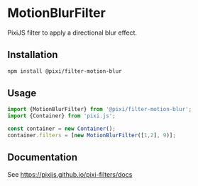 # MotionBlurFilter

PixiJS filter to apply a directional blur effect.

## Installation

```bash
npm install @pixi/filter-motion-blur
```

## Usage

```js
import {MotionBlurFilter} from '@pixi/filter-motion-blur';
import {Container} from 'pixi.js';

const container = new Container();
container.filters = [new MotionBlurFilter([1,2], 9)];
```

## Documentation

See https://pixijs.github.io/pixi-filters/docs

